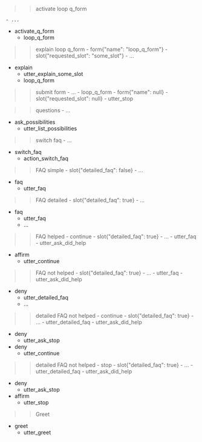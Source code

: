 <!-- each story will be perceived as independent rule -->

>> activate loop q_form
<!-- required slots for q_form should be listed somewhere else -->
    - ...
* activate_q_form  <!-- like request_restaurant -->
    - loop_q_form  <!-- Activate form -->


>> explain loop q_form
    - form{"name": "loop_q_form"} <!-- condition that form is active-->
    - slot{"requested_slot": "some_slot"}  <!-- some condition -->
    - ...
* explain                          <!-- can be anything -->
    - utter_explain_some_slot
    - loop_q_form


>> submit form
    - ...
    - loop_q_form
    - form{"name": null}
    - slot{"requested_slot": null}
    - utter_stop


>> questions
    - ...
* ask_possibilities
    - utter_list_possibilities


>> switch faq
    - ...
* switch_faq
    - action_switch_faq


>> FAQ simple
    - slot{"detailed_faq": false}
    - ... <!-- indicator that there might be a story before hand -->
* faq
    - utter_faq
<!-- no ... means predict action_listen here -->


>> FAQ detailed
    - slot{"detailed_faq": true}
    - ...
* faq
    - utter_faq
    - ... <!-- don't predict action_listen by the rule -->


>> FAQ helped - continue
    - slot{"detailed_faq": true}
    - ...  <!-- putting actions before ... shouldn't be allowed -->
    - utter_faq
    - utter_ask_did_help  <!--problem: it will learn that after utter_faq goes utter_ask_did_help -->
* affirm
    - utter_continue


>> FAQ not helped
    - slot{"detailed_faq": true}
    - ...
    - utter_faq
    - utter_ask_did_help
* deny
    - utter_detailed_faq
    - ...  <!-- indicator that the story is continued, no action_listen -->
 

>> detailed FAQ not helped - continue
    - slot{"detailed_faq": true}
    - ...
    - utter_detailed_faq
    - utter_ask_did_help
* deny
    - utter_ask_stop
* deny
    - utter_continue


>> detailed FAQ not helped - stop
    - slot{"detailed_faq": true}
    - ...
    - utter_detailed_faq
    - utter_ask_did_help
* deny
    - utter_ask_stop
* affirm
    - utter_stop


>> Greet
<!-- lack of ... is story start indicator condition -->
* greet
    - utter_greet
